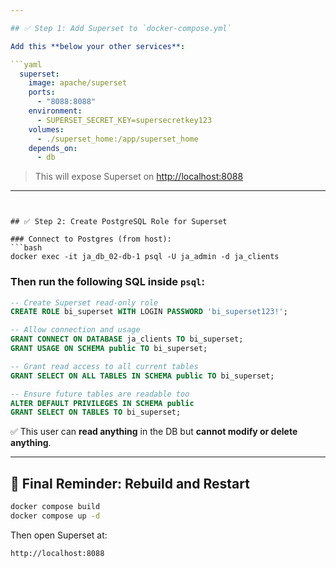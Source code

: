 ```yaml
---

## ✅ Step 1: Add Superset to `docker-compose.yml`

Add this **below your other services**:

```yaml
  superset:
    image: apache/superset
    ports:
      - "8088:8088"
    environment:
      - SUPERSET_SECRET_KEY=supersecretkey123
    volumes:
      - ./superset_home:/app/superset_home
    depends_on:
      - db
```

> This will expose Superset on [http://localhost:8088](http://localhost:8088)

---
```


## ✅ Step 2: Create PostgreSQL Role for Superset

### Connect to Postgres (from host):
```bash
docker exec -it ja_db_02-db-1 psql -U ja_admin -d ja_clients
```

### Then run the following SQL inside `psql`:

```sql
-- Create Superset read-only role
CREATE ROLE bi_superset WITH LOGIN PASSWORD 'bi_superset123!';

-- Allow connection and usage
GRANT CONNECT ON DATABASE ja_clients TO bi_superset;
GRANT USAGE ON SCHEMA public TO bi_superset;

-- Grant read access to all current tables
GRANT SELECT ON ALL TABLES IN SCHEMA public TO bi_superset;

-- Ensure future tables are readable too
ALTER DEFAULT PRIVILEGES IN SCHEMA public
GRANT SELECT ON TABLES TO bi_superset;
```

✅ This user can **read anything** in the DB but **cannot modify or delete anything**.

---

## 🔁 Final Reminder: Rebuild and Restart

```bash
docker compose build
docker compose up -d
```

Then open Superset at:
```bash
http://localhost:8088
```

